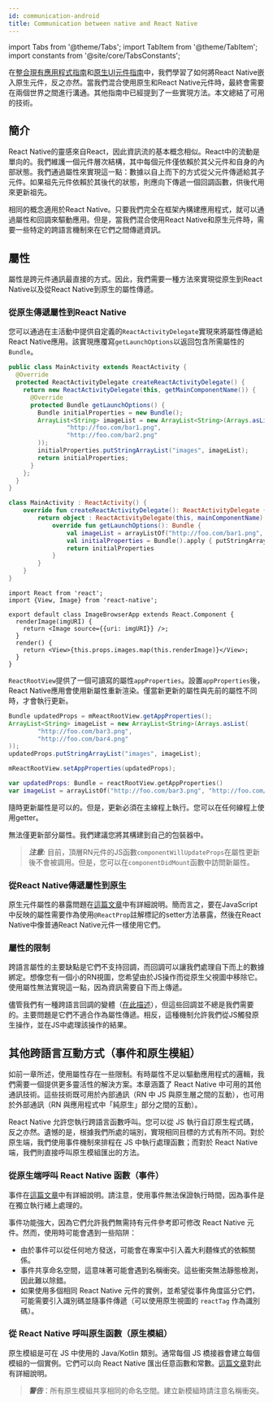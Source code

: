 ```yaml
---
id: communication-android
title: Communication between native and React Native
---
```


import Tabs from '@theme/Tabs'; import TabItem from '@theme/TabItem'; import constants from '@site/core/TabsConstants';

在[整合現有應用程式指南](integration-with-existing-apps)和[原生UI元件指南](native-components-android)中，我們學習了如何將React Native嵌入原生元件，反之亦然。當我們混合使用原生和React Native元件時，最終會需要在兩個世界之間進行溝通。其他指南中已經提到了一些實現方法。本文總結了可用的技術。

## 簡介

React Native的靈感來自React，因此資訊流的基本概念相似。React中的流動是單向的。我們維護一個元件層次結構，其中每個元件僅依賴於其父元件和自身的內部狀態。我們通過屬性來實現這一點：數據以自上而下的方式從父元件傳遞給其子元件。如果祖先元件依賴於其後代的狀態，則應向下傳遞一個回調函數，供後代用來更新祖先。

相同的概念適用於React Native。只要我們完全在框架內構建應用程式，就可以通過屬性和回調來驅動應用。但是，當我們混合使用React Native和原生元件時，需要一些特定的跨語言機制來在它們之間傳遞資訊。

## 屬性

屬性是跨元件通訊最直接的方式。因此，我們需要一種方法來實現從原生到React Native以及從React Native到原生的屬性傳遞。

### 從原生傳遞屬性到React Native

您可以通過在主活動中提供自定義的`ReactActivityDelegate`實現來將屬性傳遞給React Native應用。該實現應覆寫`getLaunchOptions`以返回包含所需屬性的`Bundle`。

<Tabs groupId="android-language" queryString defaultValue={constants.defaultAndroidLanguage} values={constants.androidLanguages}>

<TabItem value="java">

```java
public class MainActivity extends ReactActivity {
  @Override
  protected ReactActivityDelegate createReactActivityDelegate() {
    return new ReactActivityDelegate(this, getMainComponentName()) {
      @Override
      protected Bundle getLaunchOptions() {
        Bundle initialProperties = new Bundle();
        ArrayList<String> imageList = new ArrayList<String>(Arrays.asList(
                "http://foo.com/bar1.png",
                "http://foo.com/bar2.png"
        ));
        initialProperties.putStringArrayList("images", imageList);
        return initialProperties;
      }
    };
  }
}
```

</TabItem>

<TabItem value="kotlin">

```kotlin
class MainActivity : ReactActivity() {
    override fun createReactActivityDelegate(): ReactActivityDelegate {
        return object : ReactActivityDelegate(this, mainComponentName) {
            override fun getLaunchOptions(): Bundle {
                val imageList = arrayListOf("http://foo.com/bar1.png", "http://foo.com/bar2.png")
                val initialProperties = Bundle().apply { putStringArrayList("images", imageList) }
                return initialProperties
            }
        }
    }
}
```

</TabItem>
</Tabs>

```tsx
import React from 'react';
import {View, Image} from 'react-native';

export default class ImageBrowserApp extends React.Component {
  renderImage(imgURI) {
    return <Image source={{uri: imgURI}} />;
  }
  render() {
    return <View>{this.props.images.map(this.renderImage)}</View>;
  }
}
```

`ReactRootView`提供了一個可讀寫的屬性`appProperties`。設置`appProperties`後，React Native應用會使用新屬性重新渲染。僅當新更新的屬性與先前的屬性不同時，才會執行更新。

<Tabs groupId="android-language" queryString defaultValue={constants.defaultAndroidLanguage} values={constants.androidLanguages}>

<TabItem value="java">

```java
Bundle updatedProps = mReactRootView.getAppProperties();
ArrayList<String> imageList = new ArrayList<String>(Arrays.asList(
        "http://foo.com/bar3.png",
        "http://foo.com/bar4.png"
));
updatedProps.putStringArrayList("images", imageList);

mReactRootView.setAppProperties(updatedProps);
```

</TabItem>

<TabItem value="kotlin">

```kotlin
var updatedProps: Bundle = reactRootView.getAppProperties()
var imageList = arrayListOf("http://foo.com/bar3.png", "http://foo.com/bar4.png")
```

</TabItem>

</Tabs>

隨時更新屬性是可以的。但是，更新必須在主線程上執行。您可以在任何線程上使用getter。

無法僅更新部分屬性。我們建議您將其構建到自己的包裝器中。

> **_注意:_** 目前，頂層RN元件的JS函數`componentWillUpdateProps`在屬性更新後不會被調用。但是，您可以在`componentDidMount`函數中訪問新屬性。

### 從React Native傳遞屬性到原生

原生元件屬性的暴露問題在[這篇文章](native-components-android#3-expose-view-property-setters-using-reactprop-or-reactpropgroup-annotation)中有詳細說明。簡而言之，要在JavaScript中反映的屬性需要作為使用`@ReactProp`註解標記的setter方法暴露，然後在React Native中像普通React Native元件一樣使用它們。

### 屬性的限制

跨語言屬性的主要缺點是它們不支持回調，而回調可以讓我們處理自下而上的數據綁定。想像您有一個小的RN視圖，您希望由於JS操作而從原生父視圖中移除它。使用屬性無法實現這一點，因為資訊需要自下而上傳遞。

儘管我們有一種跨語言回調的變體（[在此描述](native-modules-android#callbacks)），但這些回調並不總是我們需要的。主要問題是它們不適合作為屬性傳遞。相反，這種機制允許我們從JS觸發原生操作，並在JS中處理該操作的結果。

## 其他跨語言互動方式（事件和原生模組）

如前一章所述，使用屬性存在一些限制。有時屬性不足以驅動應用程式的邏輯，我們需要一個提供更多靈活性的解決方案。本章涵蓋了 React Native 中可用的其他通訊技術。這些技術既可用於內部通訊（RN 中 JS 與原生層之間的互動），也可用於外部通訊（RN 與應用程式中「純原生」部分之間的互動）。

React Native 允許您執行跨語言函數呼叫。您可以從 JS 執行自訂原生程式碼，反之亦然。遺憾的是，根據我們所處的端別，實現相同目標的方式有所不同。對於原生端，我們使用事件機制來排程在 JS 中執行處理函數；而對於 React Native 端，我們則直接呼叫原生模組匯出的方法。

### 從原生端呼叫 React Native 函數（事件）

事件在[這篇文章](native-components-android#events)中有詳細說明。請注意，使用事件無法保證執行時間，因為事件是在獨立執行緒上處理的。

事件功能強大，因為它們允許我們無需持有元件參考即可修改 React Native 元件。然而，使用時可能會遇到一些陷阱：

- 由於事件可以從任何地方發送，可能會在專案中引入義大利麵條式的依賴關係。
- 事件共享命名空間，這意味著可能會遇到名稱衝突。這些衝突無法靜態檢測，因此難以除錯。
- 如果使用多個相同 React Native 元件的實例，並希望從事件角度區分它們，可能需要引入識別碼並隨事件傳遞（可以使用原生視圖的 `reactTag` 作為識別碼）。

### 從 React Native 呼叫原生函數（原生模組）

原生模組是可在 JS 中使用的 Java/Kotlin 類別。通常每個 JS 橋接器會建立每個模組的一個實例。它們可以向 React Native 匯出任意函數和常數。[這篇文章](native-modules-android)對此有詳細說明。

> **_警告_**：所有原生模組共享相同的命名空間。建立新模組時請注意名稱衝突。